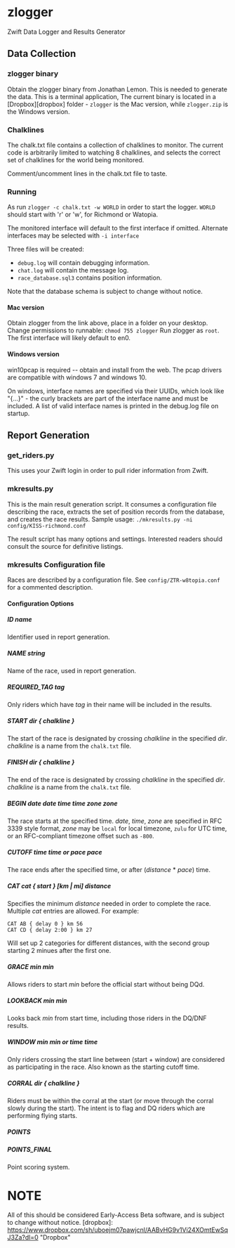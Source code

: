 # zlogger
Zwift Data Logger and Results Generator

## Data Collection

### zlogger binary
Obtain the zlogger binary from Jonathan Lemon.
This is needed to generate the data.  This is a terminal application,
The current binary is located in a [Dropbox][dropbox] folder - `zlogger` is
the Mac version, while `zlogger.zip` is the Windows version.

### Chalklines
The chalk.txt file contains a collection of chalklines to monitor.
The current code is arbitrarily limited to watching 8 chalklines, and
selects the correct set of chalklines for the world being monitored.

Comment/uncomment lines in the chalk.txt file to taste.

### Running
As run `zlogger -c chalk.txt -w WORLD` in order to start the logger.
`WORLD` should start with 'r' or 'w', for Richmond or Watopia.

The monitored interface will default to the first interface if omitted.
Alternate interfaces may be selected with `-i interface`

Three files will be created:

 * `debug.log` will contain debugging information.
 * `chat.log` will contain the message log.
 * `race_database.sql3` contains position information.

Note that the database schema is subject to change without notice.


#### Mac version
Obtain zlogger from the link above, place in a folder on your desktop.
Change permissions to runnable: `chmod 755 zlogger`
Run zlogger as `root`.  The first interface will likely default to en0.

#### Windows version
win10pcap is required -- obtain and install from the web.
The pcap drivers are compatible with windows 7 and windows 10.

On windows, interface names are specified via their UUIDs, which look
like "{...}" - the curly brackets are part of the interface name and must
be included.
A list of valid interface names is printed in the debug.log file on startup.


## Report Generation

### get_riders.py

This uses your Zwift login in order to pull rider information from Zwift.

### mkresults.py

This is the main result generation script.  It consumes a configuration file
describing the race, extracts the set of position records from the database,
and creates the race results.
 Sample usage: `./mkresults.py -ni config/KISS-richmond.conf`

The result script has many options and settings.  Interested readers should
consult the source for definitive listings.

### mkresults Configuration file

Races are described by a configuration file.  See `config/ZTR-w8topia.conf`
for a commented description.

#### Configuration Options

##### ID _name_
Identifier used in report generation.

##### NAME _string_
Name of the race, used in report generation.

##### REQUIRED_TAG _tag_
Only riders which have _tag_ in their name will be included in the results.

##### START _dir_ { _chalkline_ }
The start of the race is designated by crossing _chalkline_ in the specified
_dir_.  _chalkline_ is a name from the `chalk.txt` file.

##### FINISH _dir_ { _chalkline_ }
The end of the race is designated by crossing _chalkline_ in the specified
_dir_.  _chalkline_ is a name from the `chalk.txt` file.

##### BEGIN date _date_ time _time_ zone _zone_
The race starts at the specified time.  _date_, _time_, _zone_ are specified
in RFC 3339 style format, _zone_ may be `local` for local timezone, `zulu`
for UTC time, or an RFC-compliant timezone offset such as `-800`.

##### CUTOFF time _time_  or   pace _pace_
The race ends after the specified time, or after (_distance_ * _pace_) time.

##### CAT _cat_ { _start_ } [km | mi] _distance_
Specifies the minimum _distance_ needed in order to complete the race.
Multiple _cat_ entries are allowed.  For example:
```
CAT AB { delay 0 } km 56
CAT CD { delay 2:00 } km 27
```
Will set up 2 categories for different distances, with the second group
starting 2 minues after the first one.

##### GRACE min _min_
Allows riders to start _min_ before the official start without being DQd.

##### LOOKBACK min _min_
Looks back _min_ from start time, including those riders in the DQ/DNF results.

##### WINDOW min _min_  or  time _time_
Only riders crossing the start line between (start + window) are considered
as participating in the race.  Also known as the starting cutoff time.

##### CORRAL _dir_ { _chalkline_ }
Riders must be within the corral at the start (or move through the corral
slowly during the start).  The intent is to flag and DQ riders which are
performing flying starts.

##### POINTS
##### POINTS_FINAL
Point scoring system.



# NOTE

All of this should be considered Early-Access Beta software, and is subject to
change without notice.
[dropbox]: https://www.dropbox.com/sh/uboejm07pawjcnl/AABvHG9v1Vi24XOmtEwSqJ3Za?dl=0 "Dropbox"
